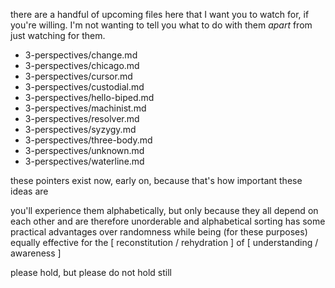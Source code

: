there are a handful of upcoming files here that I want you to watch for, if you're willing. I'm not wanting to tell you what to do with them *apart* from just watching for them.

* 3-perspectives/change.md
* 3-perspectives/chicago.md
* 3-perspectives/cursor.md
* 3-perspectives/custodial.md
* 3-perspectives/hello-biped.md
* 3-perspectives/machinist.md
* 3-perspectives/resolver.md
* 3-perspectives/syzygy.md
* 3-perspectives/three-body.md
* 3-perspectives/unknown.md
* 3-perspectives/waterline.md

these pointers exist now, early on, because that's how important these ideas are

you'll experience them alphabetically, but only because they all depend on each other and are therefore unorderable and alphabetical sorting has some practical advantages over randomness while being (for these purposes) equally effective for the [ reconstitution / rehydration ] of [ understanding / awareness ]

please hold, but please do not hold still

